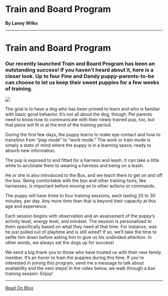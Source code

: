 # Train and Board Program

**By Laney Wilks**

---

# Train and Board Program

### Our recently launched Train and Board Program has been an outstanding success! If you haven’t heard about it, here is a closer look. Up to four Fine and Dandy puppy-parents-to-be can choose to let us keep their sweet puppies for a few weeks of training.

  

![](https://static.wixstatic.com/media/4917f1_c448dac3ddd14120ba995548f56859e7~mv2.jpg/v1/fill/w_592,h_990,al_c,q_85,usm_0.66_1.00_0.01,enc_auto/4917f1_c448dac3ddd14120ba995548f56859e7~mv2.jpg)

The goal is to have a dog who has been primed to learn and who is familiar with basic good behavior. It’s not all about the dog, though. Pet parents need to know how to communicate with their newly trained pup, too, but that piece will fit in at the end of the training period.

  

During the first few days, the puppy learns to make eye contact and how to transition from “play mode” to “work mode.” The work or train mode is simply a state of mind where the puppy is in a learning space, ready to absorb new information.

  

The pup is exposed to and fitted for a harness and leash. It can take a little while to acclimate them to wearing a harness and being on a leash.

  

He or she is also introduced to the Box, and we teach them to get on and off the box. Being comfortable with the box and other training tools, like harnesses, is important before moving on to other actions or commands.

  

The puppy will have three to four training sessions, each lasting 20 to 30 minutes, per day. Any more time than that is beyond their capacity at this age and experience.

  

Each session begins with observation and an assessment of the puppy’s activity level, energy level, and mindset. The session is personalized to them specifically based on what they need at that time. For instance, was he just pulled out of playtime and is still wired? If so, we’ll take the time to settle him down before asking him to give us his undivided attention. In other words, we always set the dogs up for success!

  

We send a big thank you to those who have trusted us with their new family member. It’s an honor to train the puppies during this time. If you're interested in joining this program, send me a message to talk about availability and the next steps! In the video below, we walk through a box training session. Enjoy!

---

[Read On Blog](https://www.fineanddandyaussiedoodles.com/post/trainand-board-program)